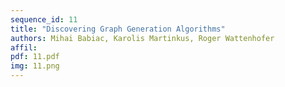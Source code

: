 ```yaml
---
sequence_id: 11
title: "Discovering Graph Generation Algorithms"
authors: Mihai Babiac, Karolis Martinkus, Roger Wattenhofer
affil: 
pdf: 11.pdf
img: 11.png
---
```

